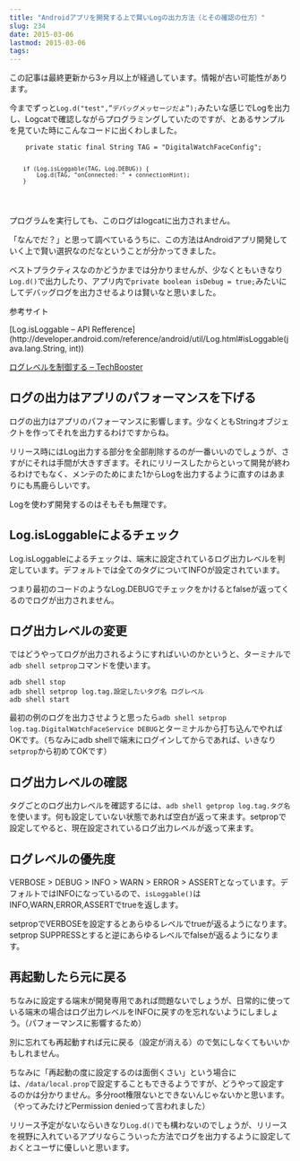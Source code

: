 ```yaml
---
title: "Androidアプリを開発する上で賢いLogの出力方法（とその確認の仕方）"
slug: 234
date: 2015-03-06
lastmod: 2015-03-06
tags: 
---
```


<div id="wppda_alert">この記事は最終更新から3ヶ月以上が経過しています。情報が古い可能性があります。</div><p>今までずっと<code>Log.d("test",”デバッグメッセージだよ”);</code>みたいな感じでLogを出力し、Logcatで確認しながらプログラミングしていたのですが、とあるサンプルを見ていた時にこんなコードに出くわしました。</p>
<pre><code>    private static final String TAG = "DigitalWatchFaceConfig";

        if (Log.isLoggable(TAG, Log.DEBUG)) {
            Log.d(TAG, "onConnected: " + connectionHint);
        }
</code></pre>
<p>プログラムを実行しても、このログはlogcatに出力されません。</p>
<p>「なんでだ？」と思って調べているうちに、この方法はAndroidアプリ開発していく上で賢い選択なのだなということが分かってきました。</p>
<p>ベストプラクティスなのかどうかまでは分かりませんが、少なくともいきなり<code>Log.d()</code>で出力したり、アプリ内で<code>private boolean isDebug = true;</code>みたいにしてデバッグログを出力させるよりは賢いなと思いました。</p>
<p>参考サイト</p>
<p>[Log.isLoggable &#8211; API Refference](http://developer.android.com/reference/android/util/Log.html#isLoggable(java.lang.String, int))</p>
<p><a href="http://techbooster.org/android/environment/13553/">ログレベルを制御する &#8211; TechBooster</a></p>
<h2>ログの出力はアプリのパフォーマンスを下げる</h2>
<p>ログの出力はアプリのパフォーマンスに影響します。少なくともStringオブジェクトを作ってそれを出力するわけですからね。</p>
<p>リリース時にはLog出力する部分を全部削除するのが一番いいのでしょうが、さすがにそれは手間が大きすぎます。それにリリースしたからといって開発が終わるわけでもなく、メンテのためにまた1からLogを出力するように直すのはあまりにも馬鹿らしいです。</p>
<p>Logを使わず開発するのはそもそも無理です。</p>
<h2>Log.isLoggableによるチェック</h2>
<p>Log.isLoggableによるチェックは、端末に設定されているログ出力レベルを判定しています。デフォルトでは全てのタグについてINFOが設定されています。</p>
<p>つまり最初のコードのようなLog.DEBUGでチェックをかけるとfalseが返ってくるのでログが出力されません。</p>
<h2>ログ出力レベルの変更</h2>
<p>ではどうやってログが出力されるようにすればいいのかというと、ターミナルで<code>adb shell setprop</code>コマンドを使います。</p>
<pre><code>adb shell stop
adb shell setprop log.tag.設定したいタグ名 ログレベル
adb shell start
</code></pre>
<p>最初の例のログを出力させようと思ったら<code>adb shell setprop log.tag.DigitalWatchFaceService DEBUG</code>とターミナルから打ち込んでやればOKです。（ちなみにadb shellで端末にログインしてからであれば、いきなり<code>setprop</code>から初めてOKです）</p>
<h2>ログ出力レベルの確認</h2>
<p>タグごとのログ出力レベルを確認するには、<code>adb shell getprop log.tag.タグ名</code>を使います。何も設定していない状態であれば空白が返って来ます。setpropで設定してやると、現在設定されているログ出力レベルが返って来ます。</p>
<h2>ログレベルの優先度</h2>
<p>VERBOSE > DEBUG > INFO > WARN > ERROR > ASSERTとなっています。デフォルトではINFOになっているので、<code>isLoggable()</code>はINFO,WARN,ERROR,ASSERTでtrueを返します。</p>
<p>setpropでVERBOSEを設定するとあらゆるレベルでtrueが返るようになります。setprop SUPPRESSとすると逆にあらゆるレベルでfalseが返るようになります。</p>
<h2>再起動したら元に戻る</h2>
<p>ちなみに設定する端末が開発専用であれば問題ないでしょうが、日常的に使っている端末の場合はログ出力レベルをINFOに戻すのを忘れないようにしましょう。（パフォーマンスに影響するため）</p>
<p>別に忘れても再起動すれば元に戻る（設定が消える）ので気にしなくてもいいかもしれません。</p>
<p>ちなみに「再起動の度に設定するのは面倒くさい」という場合には、<code>/data/local.prop</code>で設定することもできるようですが、どうやって設定するのかは分かりません。多分root権限ないとできないんじゃないかと思います。（やってみたけどPermission deniedって言われました）</p>
<p>リリース予定がないならいきなり<code>Log.d()</code>でも構わないのでしょうが、リリースを視野に入れているアプリならこういった方法でログを出力するように設定しておくとユーザに優しいと思います。</p>

  